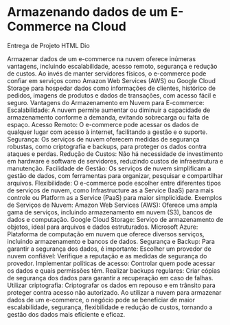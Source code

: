 # Armazenando dados de um E-Commerce na Cloud 

Entrega de Projeto HTML Dio

Armazenar dados de um e-commerce na nuvem oferece inúmeras vantagens, incluindo escalabilidade, acesso remoto, segurança e redução de custos. Ao invés de manter servidores físicos, o e-commerce pode confiar em serviços como Amazon Web Services (AWS) ou Google Cloud Storage para hospedar dados como informações de clientes, histórico de pedidos, imagens de produtos e dados de transações, com acesso fácil e seguro. 
Vantagens do Armazenamento em Nuvem para E-commerce:
Escalabilidade:
A nuvem permite aumentar ou diminuir a capacidade de armazenamento conforme a demanda, evitando sobrecarga ou falta de espaço. 
Acesso Remoto:
O e-commerce pode acessar os dados de qualquer lugar com acesso à internet, facilitando a gestão e o suporte. 
Segurança:
Os serviços de nuvem oferecem medidas de segurança robustas, como criptografia e backups, para proteger os dados contra ataques e perdas. 
Redução de Custos:
Não há necessidade de investimento em hardware e software de servidores, reduzindo custos de infraestrutura e manutenção. 
Facilidade de Gestão:
Os serviços de nuvem simplificam a gestão de dados, com ferramentas para organizar, pesquisar e compartilhar arquivos. 
Flexibilidade:
O e-commerce pode escolher entre diferentes tipos de serviços de nuvem, como Infrastructure as a Service (IaaS) para mais controle ou Platform as a Service (PaaS) para maior simplicidade. 
Exemplos de Serviços de Nuvem:
Amazon Web Services (AWS):
Oferece uma ampla gama de serviços, incluindo armazenamento em nuvem (S3), bancos de dados e computação. 
Google Cloud Storage:
Serviço de armazenamento de objetos, ideal para arquivos e dados estruturados. 
Microsoft Azure:
Plataforma de computação em nuvem que oferece diversos serviços, incluindo armazenamento e bancos de dados. 
Segurança e Backup:
Para garantir a segurança dos dados, é importante: 
Escolher um provedor de nuvem confiável: Verifique a reputação e as medidas de segurança do provedor.
Implementar políticas de acesso: Controlar quem pode acessar os dados e quais permissões têm.
Realizar backups regulares: Criar cópias de segurança dos dados para garantir a recuperação em caso de falhas.
Utilizar criptografia: Criptografar os dados em repouso e em trânsito para proteger contra acesso não autorizado.
Ao utilizar a nuvem para armazenar dados de um e-commerce, o negócio pode se beneficiar de maior escalabilidade, segurança, flexibilidade e redução de custos, tornando a gestão dos dados mais eficiente e eficaz. 
